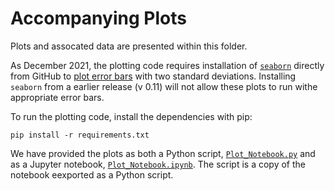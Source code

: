 # Accompanying Plots

Plots and assocated data are presented within this folder.

As December 2021, the plotting code requires installation of [`seaborn`](https://seaborn.pydata.org/) directly from GitHub to [plot error bars](https://github.com/mwaskom/seaborn/issues/2403) with two standard deviations. Installing `seaborn` from a earlier release (v 0.11) will not allow these plots to run withe appropriate error bars. 

To run the plotting code, install the dependencies with pip:

```
pip install -r requirements.txt
```

We have provided the plots as both a Python script, [`Plot_Notebook.py`](https://github.com/pasta41/deception/blob/main/src/plot/Plot_Notebook.py) and as a Jupyter notebook, [`Plot_Notebook.ipynb`](https://github.com/pasta41/deception/blob/main/src/plot/Plot_Notebook.ipynb).  The script is a copy of the notebook eexported as a Python script.
